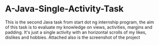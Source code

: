 # A-Java-Single-Activity-Task
This is the second Java task from start dot ng internship program, the aim of this task is to evaluate my knowledge on views, activities, margins and padding. It's just a single activity with an horizontal scrolls of my likes, dislikes and hobbies.
Attached also is the screenshot of the project
